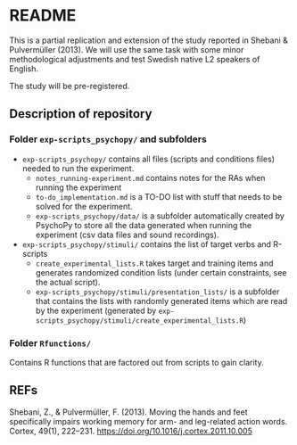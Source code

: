 README
======

This is a partial replication and extension of the study reported in Shebani & Pulvermüller (2013).
We will use the same task with some minor methodological adjustments and test Swedish native L2 speakers of English.

The study will be pre-registered.


Description of repository
-------------------------

### Folder `exp-scripts_psychopy/` and subfolders

- `exp-scripts_psychopy/` contains all files (scripts and conditions files) needed to run the experiment.
	- `notes_running-experiment.md` contains notes for the RAs when running the experiment
	- `to-do_implementation.md` is a TO-DO list with stuff that needs to be solved for the experiment.
	- `exp-scripts_psychopy/data/` is a subfolder automatically created by PsychoPy to store all the data generated when running the experiment (csv data files and sound recordings).
- `exp-scripts_psychopy/stimuli/` contains the list of target verbs and R-scripts
	- `create_experimental_lists.R` takes target and training items and generates randomized condition lists (under certain constraints, see the actual script).
	-  `exp-scripts_psychopy/stimuli/presentation_lists/` is a subfolder that contains the lists with randomly generated items which are read by the experiment (generated by `exp-scripts_psychopy/stimuli/create_experimental_lists.R`)


### Folder `Rfunctions/`

Contains R functions that are factored out from scripts to gain clarity.

REFs
----

Shebani, Z., & Pulvermüller, F. (2013). Moving the hands and feet specifically impairs working memory for arm- and leg-related action words. Cortex, 49(1), 222–231. https://doi.org/10.1016/j.cortex.2011.10.005

